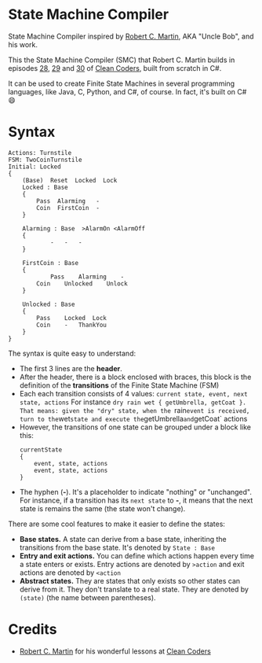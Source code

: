 # State Machine Compiler
State Machine Compiler inspired by [Robert C. Martin](https://twitter.com/unclebobmartin), AKA "Uncle Bob", and his work.

This the State Machine Compiler (SMC) that Robert C. Martin builds in episodes [28](https://cleancoders.com/episode/clean-code-episode-28/show), [29](https://cleancoders.com/episode/clean-code-episode-29/show) and [30](https://cleancoders.com/episode/clean-code-episode-30/show) of [Clean Coders](https://cleancoders.com/), built from scratch in C#. 

It can be used to create Finite State Machines in several programming languages, like Java, C, Python, and C#, of course. In fact, it's built on C# 😄

# Syntax
```
Actions: Turnstile
FSM: TwoCoinTurnstile
Initial: Locked
{
	(Base)  Reset  Locked  Lock
	Locked : Base 
	{
		Pass  Alarming   -
		Coin  FirstCoin  -
	}
                  
	Alarming : Base  >AlarmOn <AlarmOff 
	{
        	-	-	-
	}
                          
	FirstCoin : Base 
	{
        	Pass	Alarming	-
		Coin	Unlocked	Unlock
	}
                          
	Unlocked : Base 
	{
		Pass	Locked  Lock
		Coin	-	ThankYou
	}
}
```

The syntax is quite easy to understand:

- The first 3 lines are the **header**.
- After the header, there is a block enclosed with braces, this block is the definition of the **transitions** of the Finite State Machine (FSM)
- Each each transition consists of 4 values: `current state, event, next state, actions`
  For instance `dry rain wet { getUmbrella, getCoat }. That means: given the "dry" state, when the `rain` event is received, turn to the `wet` state and execute the `getUmbrella` and `getCoat` actions
- However, the transitions of one state can be grouped under a block like this:
	```
	currentState 
	{ 
		event, state, actions
		event, state, actions
	}
	```
- The hyphen (**-**). It's a placeholder to indicate "nothing" or "unchanged". For instance, if a transition has its `next state` to **-**, it means that the next state is remains the same (the state won't change).

There are some cool features to make it easier to define the states:
- **Base states.** A state can derive from a base state, inheriting the transitions from the base state. It's denoted by `State : Base`
- **Entry and exit actions.** You can define which actions happen every time a state enters or exists.  Entry actions are denoted by `>action` and exit actions are denoted by `<action`
- **Abstract states.** They are states that only exists so other states can derive from it. They don't translate to a real state. They are denoted by `(state)` (the name between parentheses).

# Credits

- [Robert C. Martin](https://twitter.com/unclebobmartin) for his wonderful lessons at [Clean Coders](https://cleancoders.com/)